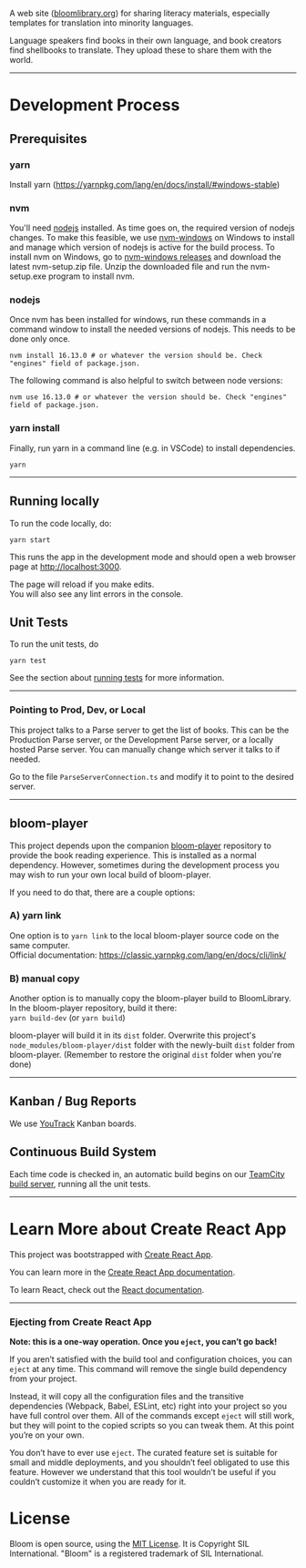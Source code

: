 A web site ([bloomlibrary.org](https://bloomlibrary.org)) for sharing literacy materials, especially templates for translation into minority languages.

Language speakers find books in their own language, and book creators find shellbooks to translate. They upload these to share them with the world.

---

# Development Process

## Prerequisites ##

### yarn ###
Install yarn (https://yarnpkg.com/lang/en/docs/install/#windows-stable)

### nvm ###
You'll need [nodejs](https://nodejs.org/en/) installed.  As time goes on, the required version of nodejs changes. To make this feasible, we use [nvm-windows](https://github.com/coreybutler/nvm-windows) on Windows to install and manage which version of nodejs is active for the build process. To install nvm on Windows, go to  [nvm-windows releases](https://github.com/coreybutler/nvm-windows/releases) and download the latest nvm-setup.zip file. Unzip the downloaded file and run the nvm-setup.exe program to install nvm.

### nodejs ###
Once nvm has been installed for windows, run these commands in a command window to install the needed versions of nodejs. This needs to be done only once.

    nvm install 16.13.0 # or whatever the version should be. Check "engines" field of package.json.

The following command is also helpful to switch between node versions:

    nvm use 16.13.0 # or whatever the version should be. Check "engines" field of package.json.

### yarn install ###
Finally, run yarn in a command line (e.g. in VSCode) to install dependencies.

    yarn

---

## Running locally ##
To run the code locally, do:

    yarn start

This runs the app in the development mode and should open a web browser page at [http://localhost:3000](http://localhost:3000).

The page will reload if you make edits.<br>
You will also see any lint errors in the console.


## Unit Tests ##
To run the unit tests, do

    yarn test
See the section about [running tests](https://facebook.github.io/create-react-app/docs/running-tests) for more information.

---

### Pointing to Prod, Dev, or Local
This project talks to a Parse server to get the list of books. This can be the Production Parse server, or the Development Parse server, or a locally hosted Parse server. You can manually change which server it talks to if needed.

Go to the file ```ParseServerConnection.ts``` and modify it to point to the desired server.

---

## bloom-player
This project depends upon the companion [bloom-player](https://github.com/BloomBooks/bloom-player) repository to provide the book reading experience.
This is installed as a normal dependency. However, sometimes during the development process you may wish to run your own local build of bloom-player.

If you need to do that, there are a couple options:
### A) yarn link
One option is to ```yarn link``` to the local bloom-player source code on the same computer.<br />
Official documentation: https://classic.yarnpkg.com/lang/en/docs/cli/link/

### B) manual copy
Another option is to manually copy the bloom-player build to BloomLibrary.
In the bloom-player repository, build it there:<br />
```yarn build-dev``` (or ```yarn build```)

bloom-player will build it in its ```dist``` folder. Overwrite this project's ```node_modules/bloom-player/dist``` folder with the newly-built ```dist``` folder from bloom-player.  (Remember to restore the original ```dist``` folder when you're done)


---

## Kanban / Bug Reports

We use [YouTrack](https://silbloom.myjetbrains.com) Kanban boards.

## Continuous Build System

Each time code is checked in, an automatic build begins on our [TeamCity build server](https://build.palaso.org/project/Bloom), running all the unit tests.


---

# Learn More about Create React App

This project was bootstrapped with [Create React App](https://github.com/facebook/create-react-app).

You can learn more in the [Create React App documentation](https://facebook.github.io/create-react-app/docs/getting-started).

To learn React, check out the [React documentation](https://reactjs.org/).

---
### Ejecting from Create React App ###
**Note: this is a one-way operation. Once you `eject`, you can’t go back!**

If you aren’t satisfied with the build tool and configuration choices, you can `eject` at any time. This command will remove the single build dependency from your project.

Instead, it will copy all the configuration files and the transitive dependencies (Webpack, Babel, ESLint, etc) right into your project so you have full control over them. All of the commands except `eject` will still work, but they will point to the copied scripts so you can tweak them. At this point you’re on your own.

You don’t have to ever use `eject`. The curated feature set is suitable for small and middle deployments, and you shouldn’t feel obligated to use this feature. However we understand that this tool wouldn’t be useful if you couldn’t customize it when you are ready for it.



# License

Bloom is open source, using the [MIT License](http://sil.mit-license.org). It is Copyright SIL International.
"Bloom" is a registered trademark of SIL International.
